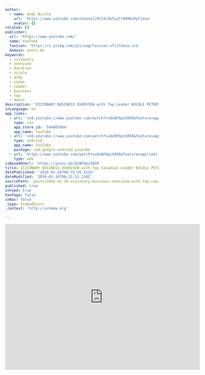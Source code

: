 ```yaml
---
author:
  - name: Andy Nicole
    url: 'https://www.youtube.com/channel/UC53L4aTyal7499QxRyFjUuw'
    avatar: {}
related: []
publisher:
  url: 'https://www.youtube.com/'
  name: YouTube
  favicon: 'https://s.ytimg.com/yts/img/favicon-vflz7uhzw.ico'
  domain: youtu.be
keywords:
  - vizionary
  - overview
  - duration
  - nicole
  - andy
  - views
  - leader
  - business
  - top
  - moore
description: "VIZIONARY BUSINESS OVERVIEW with Top Leader NICOLE PETERSON from Canada as she discusses how technology and peer to peer platforms are going to change the financial industry forever. We're on a mission to create 100 millionaires in 2016 with Vizionary & Capricoin! Have any questions?"
inLanguage: en
app_links:
  - url: 'vnd.youtube://www.youtube.com/watch?v=QsNFOpzX850&feature=applinks'
    type: ios
    app_store_id: '544007664'
    app_name: YouTube
  - url: 'vnd.youtube://www.youtube.com/watch?v=QsNFOpzX850&feature=applinks'
    type: android
    app_name: YouTube
    package: com.google.android.youtube
  - url: 'https://www.youtube.com/watch?v=QsNFOpzX850&feature=applinks'
    type: web
isBasedOnUrl: 'https://youtu.be/QsNFOpzX850'
title: VIZIONARY BUSINESS OVERVIEW with Top Canadian Leader NICOLE PETERSON
datePublished: '2016-01-26T00:32:26.513Z'
dateModified: '2016-01-26T00:31:52.130Z'
sourcePath: _posts/2016-01-26-vizionary-business-overview-with-top-canadian-leader-nicole.md
published: true
inFeed: true
hasPage: false
inNav: false
_type: VideoObject
_context: 'http://schema.org'

---
```

<iframe src="https://cdn.embedly.com/widgets/media.html?src=https%3A%2F%2Fwww.youtube.com%2Fembed%2FQsNFOpzX850%3Ffeature%3Doembed&amp;url=https%3A%2F%2Fwww.youtube.com%2Fwatch%3Fv%3DQsNFOpzX850%26feature%3Dyoutu.be&amp;image=https%3A%2F%2Fi.ytimg.com%2Fvi%2FQsNFOpzX850%2Fhqdefault.jpg&amp;key=b7d04c9b404c499eba89ee7072e1c4f7&amp;type=text%2Fhtml&amp;schema=youtube" width="640" height="480" scrolling="no" frameborder="0" allowfullscreen="allowfullscreen" style=""></iframe>